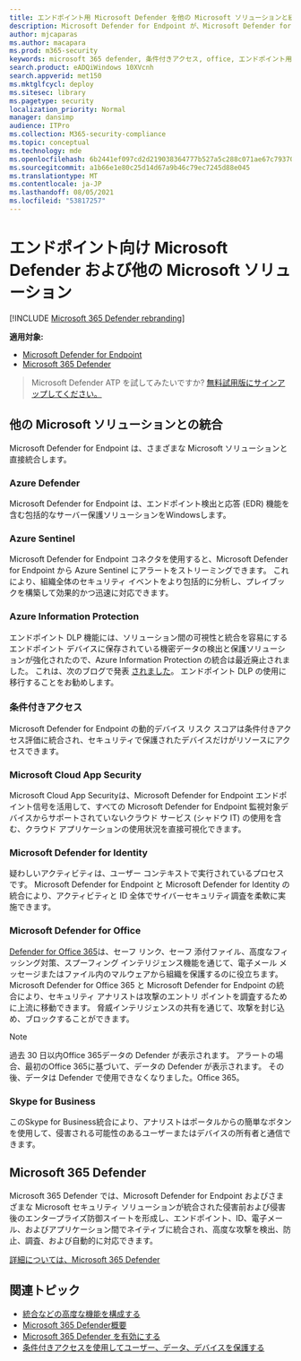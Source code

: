 ```yaml
---
title: エンドポイント用 Microsoft Defender を他の Microsoft ソリューションと統合する
description: Microsoft Defender for Endpoint が、Microsoft Defender for Identity や Azure Defender を含む他の Microsoft ソリューションと統合する方法について説明します。
author: mjcaparas
ms.author: macapara
ms.prod: m365-security
keywords: microsoft 365 defender, 条件付きアクセス, office, エンドポイント用 Microsoft Defender, id 用 microsoft Defender, microsoft defender for office, Azure Defender, microsoft cloud app security, azure sentinel
search.product: eADQiWindows 10XVcnh
search.appverid: met150
ms.mktglfcycl: deploy
ms.sitesec: library
ms.pagetype: security
localization_priority: Normal
manager: dansimp
audience: ITPro
ms.collection: M365-security-compliance
ms.topic: conceptual
ms.technology: mde
ms.openlocfilehash: 6b2441ef097cd2d219038364777b527a5c288c071ae67c79370a5b0f2df2379f
ms.sourcegitcommit: a1b66e1e80c25d14d67a9b46c79ec7245d88e045
ms.translationtype: MT
ms.contentlocale: ja-JP
ms.lasthandoff: 08/05/2021
ms.locfileid: "53817257"
---
```

# <a name="microsoft-defender-for-endpoint-and-other-microsoft-solutions"></a>エンドポイント向け Microsoft Defender および他の Microsoft ソリューション

[!INCLUDE [Microsoft 365 Defender rebranding](../../includes/microsoft-defender.md)]


**適用対象:**
- [Microsoft Defender for Endpoint](https://go.microsoft.com/fwlink/?linkid=2154037)
- [Microsoft 365 Defender](https://go.microsoft.com/fwlink/?linkid=2118804)

> Microsoft Defender ATP を試してみたいですか? [無料試用版にサインアップしてください。](https://signup.microsoft.com/create-account/signup?products=7f379fee-c4f9-4278-b0a1-e4c8c2fcdf7e&ru=https://aka.ms/MDEp2OpenTrial?ocid=docs-wdatp-exposedapis-abovefoldlink)

## <a name="integrate-with-other-microsoft-solutions"></a>他の Microsoft ソリューションとの統合

Microsoft Defender for Endpoint は、さまざまな Microsoft ソリューションと直接統合します。

### <a name="azure-defender"></a>Azure Defender
Microsoft Defender for Endpoint は、エンドポイント検出と応答 (EDR) 機能を含む包括的なサーバー保護ソリューションをWindowsします。

### <a name="azure-sentinel"></a>Azure Sentinel
Microsoft Defender for Endpoint コネクタを使用すると、Microsoft Defender for Endpoint から Azure Sentinel にアラートをストリーミングできます。 これにより、組織全体のセキュリティ イベントをより包括的に分析し、プレイブックを構築して効果的かつ迅速に対応できます。

### <a name="azure-information-protection"></a>Azure Information Protection
エンドポイント DLP 機能には、ソリューション間の可視性と統合を容易にするエンドポイント デバイスに保存されている機密データの検出と保護ソリューションが強化されたので、Azure Information Protection の統合は最近廃止されました。 これは、次のブログで発表 [されました](https://techcommunity.microsoft.com/t5/microsoft-defender-for-endpoint/protecting-sensitive-information-on-devices/ba-p/2143555)。 エンドポイント DLP の使用に移行することをお勧めします。

### <a name="conditional-access"></a>条件付きアクセス
Microsoft Defender for Endpoint の動的デバイス リスク スコアは条件付きアクセス評価に統合され、セキュリティで保護されたデバイスだけがリソースにアクセスできます。 

### <a name="microsoft-cloud-app-security"></a>Microsoft Cloud App Security
Microsoft Cloud App Securityは、Microsoft Defender for Endpoint エンドポイント信号を活用して、すべての Microsoft Defender for Endpoint 監視対象デバイスからサポートされていないクラウド サービス (シャドウ IT) の使用を含む、クラウド アプリケーションの使用状況を直接可視化できます。

### <a name="microsoft-defender-for-identity"></a>Microsoft Defender for Identity
疑わしいアクティビティは、ユーザー コンテキストで実行されているプロセスです。 Microsoft Defender for Endpoint と Microsoft Defender for Identity の統合により、アクティビティと ID 全体でサイバーセキュリティ調査を柔軟に実施できます。

### <a name="microsoft-defender-for-office"></a>Microsoft Defender for Office
[Defender for Office 365](/office365/securitycompliance/office-365-atp)は、セーフ リンク、セーフ 添付ファイル、高度なフィッシング対策、スプーフィング インテリジェンス機能を通じて、電子メール メッセージまたはファイル内のマルウェアから組織を保護するのに役立ちます。 Microsoft Defender for Office 365 と Microsoft Defender for Endpoint の統合により、セキュリティ アナリストは攻撃のエントリ ポイントを調査するために上流に移動できます。 脅威インテリジェンスの共有を通じて、攻撃を封じ込め、ブロックすることができます。 

>[!NOTE]
> 過去 30 日以内Office 365データの Defender が表示されます。 アラートの場合、最初のOffice 365に基づいて、データの Defender が表示されます。 その後、データは Defender で使用できなくなりました。Office 365。

### <a name="skype-for-business"></a>Skype for Business
このSkype for Business統合により、アナリストはポータルからの簡単なボタンを使用して、侵害される可能性のあるユーザーまたはデバイスの所有者と通信できます。

## <a name="microsoft-365-defender"></a>Microsoft 365 Defender
Microsoft 365 Defender では、Microsoft Defender for Endpoint およびさまざまな Microsoft セキュリティ ソリューションが統合された侵害前および侵害後のエンタープライズ防御スイートを形成し、エンドポイント、ID、電子メール、およびアプリケーション間でネイティブに統合され、高度な攻撃を検出、防止、調査、および自動的に対応できます。 
 
[詳細については、Microsoft 365 Defender](/microsoft-365/security/defender/microsoft-365-defender)


## <a name="related-topics"></a>関連トピック
- [統合などの高度な機能を構成する](advanced-features.md)
- [Microsoft 365 Defender概要](/microsoft-365/security/defender/microsoft-threat-protection)
- [Microsoft 365 Defender を有効にする](/microsoft-365/security/defender/mtp-enable)
- [条件付きアクセスを使用してユーザー、データ、デバイスを保護する](conditional-access.md)
